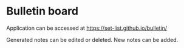 Bulletin board
===============

Application can be accessed at https://set-list.github.io/bulletin/

Generated notes can be edited or deleted. New notes can be added.

